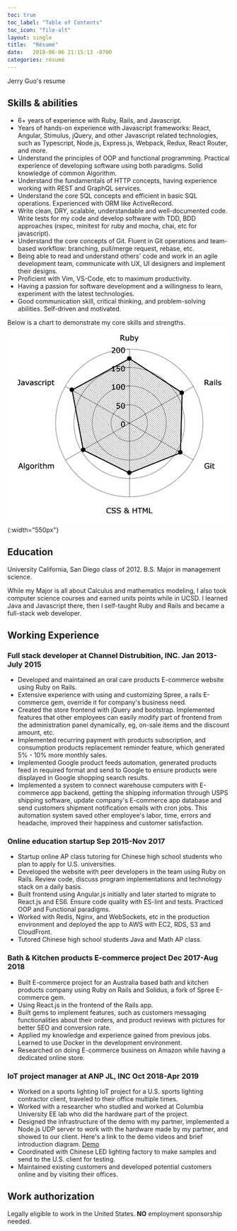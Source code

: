 ```yaml
---
toc: true
toc_label: "Table of Contents"
toc_icon: "file-alt"
layout: single
title:  "Résumé"
date:   2018-06-06 21:15:13 -0700
categories: résumé
---
```

Jerry Guo's resume

## Skills & abilities

* 6+ years of experience with Ruby, Rails, and Javascript.
* Years of hands-on experience with Javascript frameworks: React, Angular,
Stimulus, jQuery, and other Javascript related technologies, such as
Typescript, Node.js, Express.js, Webpack, Redux, React Router, and more.
* Understand the principles of OOP and functional programming. Practical
experience of developing software using both paradigms. Solid knowledge
of common Algorithm.
* Understand the fundamentals of HTTP concepts, having experience working
with REST and GraphQL services.
* Understand the core SQL concepts and efficient in basic SQL operations.
Experienced with ORM like ActiveRecord.
* Write clean, DRY, scalable, understandable and well-documented code.
Write tests for my code and develop software with TDD, BDD approaches
(rspec, minitest for ruby and mocha, chai, etc for javascript).
* Understand the core concepts of Git. Fluent in Git operations and
team-based workflow: branching, pull/merge request, rebase, etc.
* Being able to read and understand others' code and work in an agile
development team, communicate with UX, UI designers and implement their
designs.
* Proficient with Vim, VS-Code, etc to maximum productivity.
* Having a passion for software development and a willingness to learn,
experiment with the latest technologies.
* Good communication skill, critical thinking, and problem-solving
abilities. Self-driven and motivated.

Below is a chart to demonstrate my core skills and strengths.
![skills-strength](/assets/images/skills-strength.png){:width="550px"}

## Education

University California, San Diego class of 2012. B.S. Major in management
science.

While my Major is all about Calculus and mathematics modeling, I also took
computer science courses and earned units points while in UCSD.
I learned Java and Javascript there, then I self-taught Ruby and Rails
and became a full-stack web developer.

## Working Experience

### Full stack developer at Channel Distrubition, INC. Jan 2013- July 2015
* Developed and maintained an oral care products E-commerce website using
Ruby on Rails.
* Extensive experience with using and customizing Spree, a rails E-commerce
gem, override it for company's business need.
* Created the store frontend with jQuery and bootstrap. Implemented features
that other employees can easily modify part of frontend from the
administration panel dynamically, eg, on-sale items and the discount amount, etc.
* Implemented recurring payment with products subscription, and
consumption products replacement reminder feature, which generated
5% - 10% more monthly sales.
* Implemented Google product feeds automation, generated products feed
in required format and send to Google to ensure products were
displayed in Google shopping search results.
* Implemented a system to connect warehouse computers with E-commerce app
backend, getting the shipping information through USPS shipping software,
update company's E-commerce app database and send customers shipment
notification emails with cron jobs. This automation system saved other
employee's labor, time, errors and headache, improved their happiness
and customer satisfaction.

### Online education startup Sep 2015-Nov 2017
* Startup online AP class tutoring for Chinese high school students who
plan to apply for U.S. universities.
* Developed the website with peer developers in the team using Ruby on Rails.
Review code, discuss program implementations and technology stack on a daily basis.
* Built frontend using Angular.js initially and later started to migrate
to React.js and ES6. Ensure code quality with ES-lint and tests. Practiced
OOP and Functional paradigms.
* Worked with Redis, Nginx, and WebSockets, etc in the production
environment and deployed the app to AWS with EC2, RDS, S3 and CloudFront.
* Tutored Chinese high school students Java and Math AP class.

### Bath & Kitchen products E-commerce project Dec 2017-Aug 2018
* Built E-commerce project for an Australia based bath and kitchen products
company using Ruby on Rails and Solidus, a fork of Spree E-commerce gem.
* Using React.js in the frontend of the Rails app.
* Built gems to implement features, such as customers messaging functionalities
about their orders, and product reviews with pictures for better SEO and
conversion rate.
* Applied my knowledge and experience gained from previous jobs. Learned
to use Docker in the development environment.
* Researched on doing E-commerce business on Amazon while having a
dedicated online store.

### IoT project manager at ANP JL, INC Oct 2018-Apr 2019
* Worked on a sports lighting IoT project for a U.S. sports lighting
contractor client, traveled to their office multiple times.
* Worked with a researcher who studied and worked at Columbia University
EE lab who did the hardware part of the project.
* Designed the infrastructure of the demo with my partner, implemented a
Node.js UDP server to work with the hardware made by my partner, and showed to
our client. Here's a link to the demo videos and brief introduction diagram.
[Demo][demo-url]
* Coordinated with Chinese LED lighting factory to make samples and send
to the U.S. client for testing.
* Maintained existing customers and developed potential customers online
and by visiting their offices.

[demo-url]: https://drive.google.com/drive/folders/1oV5e-RjhLeNPI4gRewH02vcymwyfLl8z

## Work authorization
Legally eligible to work in the United States. **NO** employment sponsorship needed.
